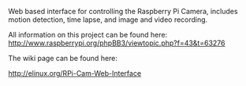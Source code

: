 Web based interface for controlling the Raspberry Pi Camera, includes motion detection, time lapse, and image and video recording.

All information on this project can be found here: http://www.raspberrypi.org/phpBB3/viewtopic.php?f=43&t=63276

The wiki page can be found here:

http://elinux.org/RPi-Cam-Web-Interface

